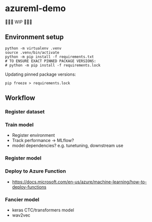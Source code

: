 # azureml-demo

🚧🚧🚧 WIP 🚧🚧🚧

## Environment setup

```shell
python -m virtualenv .venv
source .venv/bin/activate
python -m pip install -f requirements.txt
# TO ENSURE EXACT PINNED PACKAGE VERSIONS:
# python -m pip install -f requirements.lock
```

Updating pinned package versions:

```
pip freeze > requirements.lock
```

## Workflow

### Register dataset

### Train model

- Register environment
- Track performance -> MLflow?
- model dependencies? e.g. tunetuning, downstream use

### Register model

### Deploy to Azure Function

- https://docs.microsoft.com/en-us/azure/machine-learning/how-to-deploy-functions


### Fancier model

- keras CTC/transformers model
- wav2vec